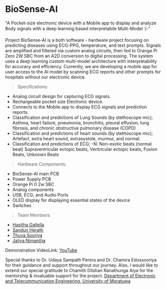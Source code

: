 # BioSense-AI
"A Pocket-size electronic device with a Mobile app to display and analyze Body signals with a deep learning based interpretabile Multi-Model 🩺" 

Project BioSense-AI is a both software - hardware project focusing on predicting diseases using ECG-PPG, temperature, and text prompts. Signals are amplified and filtered via custom analog circuits, then fed to Orange Pi Zero 2W SBC from an A2D conversion to digital processing. The system uses a deep learning custom multi-model architecture with interpretability for accuracy and efficiency. Currently, we are developing a mobile app for user access to the AI model by scanning ECG reports and other prompts for hospitals without our electronic device.

> Specifications:
- Analog circuit design for capturing ECG signals.
- Rechargeable pocket size Electronic device.
- Connects to the Mobile app to display ECG signals and prediction reports.
- Classification and predictions of Lung Sounds (by stethoscope mic);
Asthma, heart failure, pneumonia, bronchitis, pleural effusion, lung
fibrosis, and chronic obstructive pulmonary disease (COPD)
- Classification and predictions of heart sounds (by stethoscope mic);
Artefact, extra heart sound, extrasystole, murmur, and normal.
- Classification and predictions of ECG; -N: Non-exotic beats (normal
beat)
Supraventricular ectopic beats, Ventricular ectopic beats, Fusion Beats,
Unknown Beats


> Hardware Components: 
- BioSense-AI main PCB
- Power Supply PCB
- Orange Pi 0 2w SBC
- Analog components 
- USB, ECG, and Audio Ports
- OLED display for displaying essential states of the device
- Switches

> Team Members:
- [Hasitha Gallella](https://github.com/HasithaGallella)
- [Sandun Herath](https://github.com/sandun21)
- [Thuva Sooriya](https://github.com/thuvasooriya)
- [Jaliya Nimantha](https://github.com/jaliyanimanthako)

Demonstration VideoLink: [YouTube](https://youtu.be/8SEWwqLYNFU?si=qtvJxwr7mN3R-ioL)

Special thanks to Dr. Udaya Sampath Perera and Dr. Chamira Edussooriya for their guidance and support throughout our journey.
Also, I would like to extend our special gratitude to Chamith Dilshan Ranathunga Aiya for the mentorship & invaluable support for the project. 
[Department of Electronic and Telecommunication Engineering, University of Moratuwa](https://ent.uom.lk/) 
